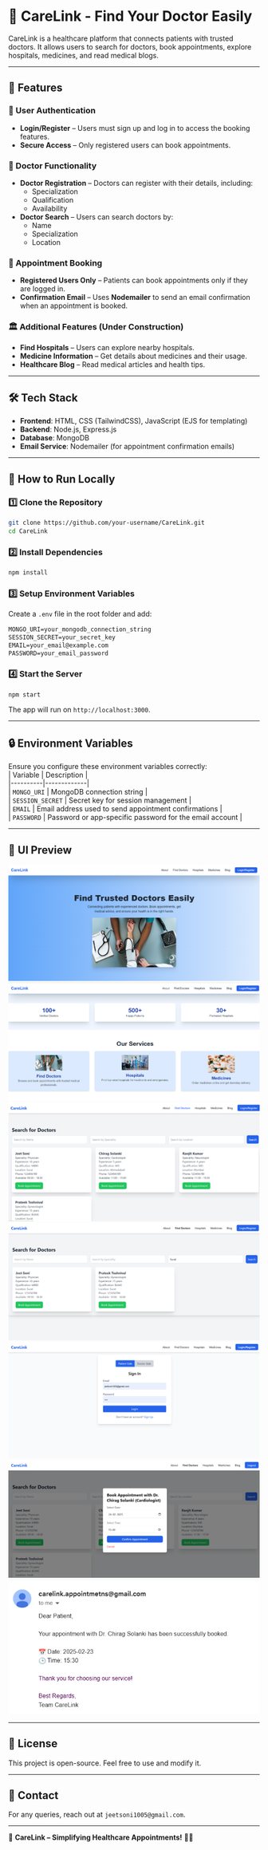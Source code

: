 
# 🏥 CareLink - Find Your Doctor Easily  

CareLink is a healthcare platform that connects patients with trusted doctors. It allows users to search for doctors, book appointments, explore hospitals, medicines, and read medical blogs.  

---

## 🚀 Features  

### 🔑 User Authentication  
- **Login/Register** – Users must sign up and log in to access the booking features.  
- **Secure Access** – Only registered users can book appointments.  

### 🏥 Doctor Functionality  
- **Doctor Registration** – Doctors can register with their details, including:  
  - Specialization  
  - Qualification  
  - Availability  
- **Doctor Search** – Users can search doctors by:  
  - Name  
  - Specialization  
  - Location  

### 📅 Appointment Booking  
- **Registered Users Only** – Patients can book appointments only if they are logged in.  
- **Confirmation Email** – Uses **Nodemailer** to send an email confirmation when an appointment is booked.  

### 🏛️ Additional Features (Under Construction)
- **Find Hospitals** – Users can explore nearby hospitals.  
- **Medicine Information** – Get details about medicines and their usage.  
- **Healthcare Blog** – Read medical articles and health tips.  

---

## 🛠️ Tech Stack  
- **Frontend**: HTML, CSS (TailwindCSS), JavaScript (EJS for templating)  
- **Backend**: Node.js, Express.js  
- **Database**: MongoDB  
- **Email Service**: Nodemailer (for appointment confirmation emails)  

---

## 🎯 How to Run Locally  

### 1️⃣ Clone the Repository  
```bash
git clone https://github.com/your-username/CareLink.git
cd CareLink
```  

### 2️⃣ Install Dependencies  
```bash
npm install
```  

### 3️⃣ Setup Environment Variables  
Create a `.env` file in the root folder and add:  
```
MONGO_URI=your_mongodb_connection_string
SESSION_SECRET=your_secret_key
EMAIL=your_email@example.com
PASSWORD=your_email_password
```

### 4️⃣ Start the Server  
```bash
npm start
```  
The app will run on `http://localhost:3000`.  

---

## 🔒 Environment Variables  
Ensure you configure these environment variables correctly:  
| Variable | Description |  
|----------|-------------|  
| `MONGO_URI` | MongoDB connection string |  
| `SESSION_SECRET` | Secret key for session management |  
| `EMAIL` | Email address used to send appointment confirmations |  
| `PASSWORD` | Password or app-specific password for the email account |  

---

## 🎨 UI Preview  
![Homepage](./public/images/homepage1.png)
![Homepage](./public/images/homepage2.png)  
![Doctor Search](./public/images/finddoctor.png)  
![Doctor Search](./public/images/finddoctor2.png) 
![Login/Register page](./public/images/login.png)  
![Booking Popup](./public/images/booking.png)  
![Mail Received after booking](./public/images/mail.png)  



---

## 📜 License  
This project is open-source. Feel free to use and modify it.  

---

## 📧 Contact  
For any queries, reach out at `jeetsoni1005@gmail.com`.  

---

🚀 **CareLink – Simplifying Healthcare Appointments!** 🏥💙  
```
